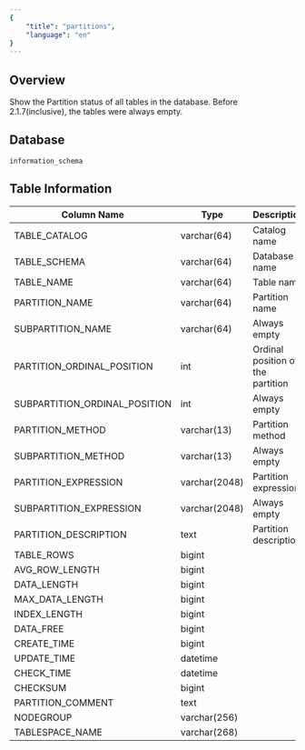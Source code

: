 ```yaml
---
{
    "title": "partitions",
    "language": "en"
}
---
```


<!--
Licensed to the Apache Software Foundation (ASF) under one
or more contributor license agreements.  See the NOTICE file
distributed with this work for additional information
regarding copyright ownership.  The ASF licenses this file
to you under the Apache License, Version 2.0 (the
"License"); you may not use this file except in compliance
with the License.  You may obtain a copy of the License at

  http://www.apache.org/licenses/LICENSE-2.0

Unless required by applicable law or agreed to in writing,
software distributed under the License is distributed on an
"AS IS" BASIS, WITHOUT WARRANTIES OR CONDITIONS OF ANY
KIND, either express or implied.  See the License for the
specific language governing permissions and limitations
under the License.
-->

## Overview

Show the Partition status of all tables in the database. Before 2.1.7(inclusive), the tables were always empty.

## Database

`information_schema`

## Table Information

| Column Name                   | Type          | Description                       |
| ----------------------------- | ------------- | --------------------------------- |
| TABLE_CATALOG                 | varchar(64)   | Catalog name                      |
| TABLE_SCHEMA                  | varchar(64)   | Database name                     |
| TABLE_NAME                    | varchar(64)   | Table name                        |
| PARTITION_NAME                | varchar(64)   | Partition name                    |
| SUBPARTITION_NAME             | varchar(64)   | Always empty                      |
| PARTITION_ORDINAL_POSITION    | int           | Ordinal position of the partition |
| SUBPARTITION_ORDINAL_POSITION | int           | Always empty                      |
| PARTITION_METHOD              | varchar(13)   | Partition method                  |
| SUBPARTITION_METHOD           | varchar(13)   | Always empty                      |
| PARTITION_EXPRESSION          | varchar(2048) | Partition expression              |
| SUBPARTITION_EXPRESSION       | varchar(2048) | Always empty                      |
| PARTITION_DESCRIPTION         | text          | Partition description             |
| TABLE_ROWS                    | bigint        |                                   |
| AVG_ROW_LENGTH                | bigint        |                                   |
| DATA_LENGTH                   | bigint        |                                   |
| MAX_DATA_LENGTH               | bigint        |                                   |
| INDEX_LENGTH                  | bigint        |                                   |
| DATA_FREE                     | bigint        |                                   |
| CREATE_TIME                   | bigint        |                                   |
| UPDATE_TIME                   | datetime      |                                   |
| CHECK_TIME                    | datetime      |                                   |
| CHECKSUM                      | bigint        |                                   |
| PARTITION_COMMENT             | text          |                                   |
| NODEGROUP                     | varchar(256)  |                                   |
| TABLESPACE_NAME               | varchar(268)  |                                   |